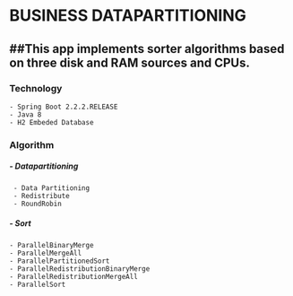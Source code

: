 # BUSINESS DATAPARTITIONING

##This app implements sorter algorithms based on three disk and RAM sources and CPUs.
------------

### Technology

````
- Spring Boot 2.2.2.RELEASE
- Java 8
- H2 Embeded Database
````

### Algorithm 
##### - Datapartitioning
````
 - Data Partitioning
 - Redistribute
 - RoundRobin

`````

##### - Sort

````
- ParallelBinaryMerge
- ParallelMergeAll
- ParallelPartitionedSort
- ParallelRedistributionBinaryMerge
- ParallelRedistributionMergeAll
- ParallelSort

````
